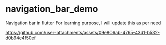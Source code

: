 # navigation_bar_demo

Navigation bar in flutter
For learning purpose, I will update this as per need


https://github.com/user-attachments/assets/09e806ab-4765-43d1-b532-d0b94e4f50ef

